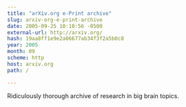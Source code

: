 ```yaml
---
title: "arXiv.org e-Print archive"
slug: arxiv-org-e-print-archive
date: 2005-09-25 10:10:56 -0500
external-url: http://arxiv.org/
hash: 19aa8ff1e9e2a06677ab34f3f2a5b0c8
year: 2005
month: 09
scheme: http
host: arxiv.org
path: /

---
```


Ridiculously thorough archive of research in big brain topics.
